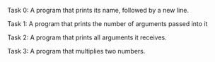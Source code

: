 Task 0: A program that prints its name, followed by a new line.

Task 1: A program that prints the number of arguments passed into it

Task 2: A program that prints all arguments it receives.

Task 3: A program that multiplies two numbers.
